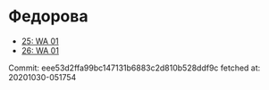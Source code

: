 # Федорова
- [25: WA 01](25.md)
- [26: WA 01](26.md)

Commit: eee53d2ffa99bc147131b6883c2d810b528ddf9c
 fetched at: 20201030-051754
